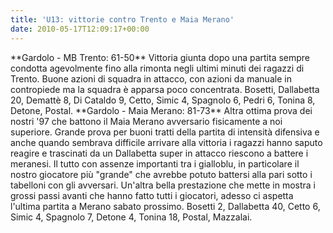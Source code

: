 ```yaml
---
title: 'U13: vittorie contro Trento e Maia Merano'
date: 2010-05-17T12:09:17+00:00
---
```

\*\*Gardolo - MB Trento: 61-50\*\* Vittoria giunta dopo una partita sempre condotta agevolmente fino alla rimonta negli ultimi minuti dei ragazzi di Trento. Buone azioni di squadra in attacco, con azioni da manuale in contropiede ma la squadra è apparsa poco concentrata. Bosetti, Dallabetta 20, Demattè 8, Di Cataldo 9, Cetto, Simic 4, Spagnolo 6, Pedri 6, Tonina 8, Detone, Postal. \*\*Gardolo - Maia Merano: 81-73\*\* Altra ottima prova dei nostri '97 che battono il Maia Merano avversario fisicamente a noi superiore. Grande prova per buoni tratti della partita di intensità difensiva e anche quando sembrava difficile arrivare alla vittoria i ragazzi hanno saputo reagire e trascinati da un Dallabetta super in attacco riescono a battere i meranesi. Il tutto con assenze importanti tra i gialloblu, in particolare il nostro giocatore più "grande" che avrebbe potuto battersi alla pari sotto i tabelloni con gli avversari. Un'altra bella prestazione che mette in mostra i grossi passi avanti che hanno fatto tutti i giocatori, adesso ci aspetta l'ultima partita a Merano sabato prossimo. Bosetti 2, Dallabetta 40, Cetto 6, Simic 4, Spagnolo 7, Detone 4, Tonina 18, Postal, Mazzalai.